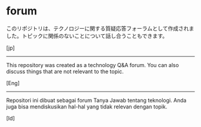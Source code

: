 # forum

<p> このリポジトリは、テクノロジーに関する質疑応答フォーラムとして作成されました。トピックに関係のないことについて話し合うこともできます。 </p> [jp]

<hr>

<p>This repository was created as a technology Q&A forum. You can also discuss things that are not relevant to the topic.</p> [Eng]

<hr>

<p>Repositori ini dibuat sebagai forum Tanya Jawab tentang teknologi. Anda juga bisa mendiskusikan hal-hal yang tidak relevan dengan topik.</p> [Id]
